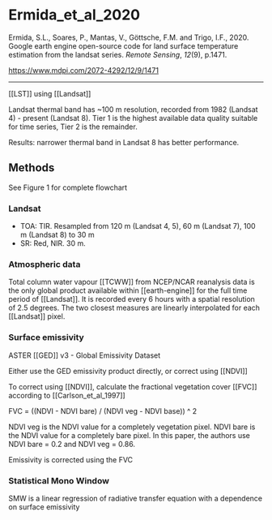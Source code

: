 # Ermida_et_al_2020

Ermida, S.L., Soares, P., Mantas, V., Göttsche, F.M. and Trigo, I.F., 2020. Google earth engine open-source code for land surface temperature estimation from the landsat series. _Remote Sensing_, _12_(9), p.1471.

https://www.mdpi.com/2072-4292/12/9/1471

---

[[LST]] using [[Landsat]]

Landsat thermal band has ~100 m resolution, recorded from 1982 (Landsat 4) - present (Landsat 8). Tier 1 is the highest available data quality suitable for time series, Tier 2 is the remainder. 

Results: narrower thermal band in Landsat 8 has better performance. 

## Methods
See Figure 1 for complete flowchart

### Landsat

- TOA: TIR. Resampled from 120 m (Landsat 4, 5), 60 m (Landsat 7), 100 m (Landsat 8) to 30 m 
- SR: Red, NIR. 30 m. 

### Atmospheric data
Total column water vapour [[TCWW]] from NCEP/NCAR reanalysis data is the only global product available within [[earth-engine]] for the full time period of [[Landsat]]. It is recorded every 6 hours with a spatial resolution of 2.5 degrees. The two closest measures are linearly interpolated for each [[Landsat]] pixel. 


### Surface emissivity
ASTER [[GED]] v3 - Global Emissivity Dataset

Either use the GED emissivity product directly, or correct using [[NDVI]]

To correct using [[NDVI]], calculate the fractional vegetation cover [[FVC]] according to [[Carlson_et_al_1997]]

FVC = ((NDVI - NDVI bare) / (NDVI veg - NDVI base)) ^ 2

NDVI veg is the NDVI value for a completely vegetation pixel. NDVI bare is the NDVI value for a completely bare pixel. In this paper, the authors use NDVI bare = 0.2 and NDVI veg = 0.86. 

Emissivity is corrected using the FVC 

### Statistical Mono Window
SMW is a linear regression of radiative transfer equation with a dependence on surface emissivity




